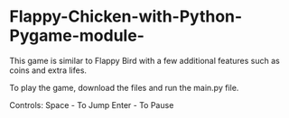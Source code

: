# Flappy-Chicken-with-Python-Pygame-module-

This game is similar to Flappy Bird with a few additional features such as coins and extra lifes.

To play the game, download the files and run the main.py file.

Controls:
Space - To Jump
Enter - To Pause
